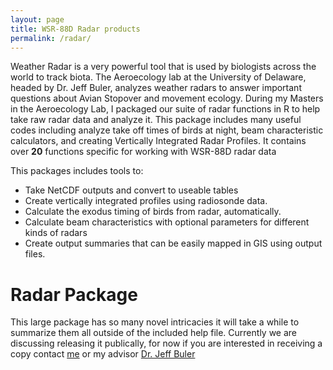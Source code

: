 ```yaml
---
layout: page
title: WSR-88D Radar products
permalink: /radar/
---
```


Weather Radar is a very powerful tool that is used by biologists across the world to track biota. The Aeroecology lab at the University of Delaware, headed by Dr. Jeff Buler, analyzes weather radars to answer important questions about Avian Stopover and movement ecology. During my Masters in the Aeroecology Lab, I packaged our suite of radar functions in R to help take raw radar data and analyze it. This package includes many useful codes including analyze take off times of birds at night, beam characteristic calculators, and creating Vertically Integrated Radar Profiles. It contains over **20** functions specific for working with WSR-88D radar data

This packages includes tools to:  
* Take NetCDF outputs and convert to useable tables
* Create vertically integrated profiles using radiosonde data.
* Calculate the exodus timing of birds from radar, automatically.
* Calculate beam characteristics with optional parameters for different kinds of radars
* Create output summaries that can be easily mapped in GIS using output files.

# Radar Package
This large package has so many novel intricacies it will take a while to summarize them all outside of the included help file. Currently we are discussing releasing it publically, for now if you are interested in receiving a copy contact [me](mailto:mttboone@gmail.com) or my advisor [Dr. Jeff Buler](mailto:jbuler@udel.edu)

